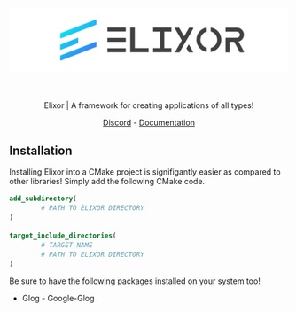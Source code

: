 <div align="center">
    <br />
    <br />
    <img src="resources/ElixorBanner.svg" />
    <br />
    <br />
    <br /> 
    <div>
        <p>Elixor | A framework for creating applications of all types!</p>
        <a href="https://discord.gg/b9vcR6evgG">Discord</a> - <a href="https://skylix.net/docs/elixor">Documentation</a>
    </div>
</div>

## Installation
Installing Elixor into a CMake project is signifigantly easier as compared to other libraries! Simply add the following CMake code.
```cmake
add_subdirectory(
        # PATH TO ELIXOR DIRECTORY
)

target_include_directories(
        # TARGET NAME
        # PATH TO ELIXOR DIRECTORY
)
```

Be sure to have the following packages installed on your system too!
 - Glog - Google-Glog
